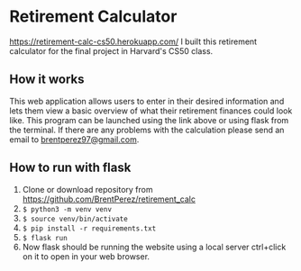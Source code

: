 # Retirement Calculator
https://retirement-calc-cs50.herokuapp.com/
I built this retirement calculator for the final project in Harvard's CS50 class.

## How it works
This web application allows users to enter in their desired information and lets them view a basic overview of what their retirement finances could look like. This program can be launched using the link above or using flask from the terminal. If there are any problems with the calculation please send an email to brentperez97@gmail.com.

## How to run with flask
1. Clone or download repository from https://github.com/BrentPerez/retirement_calc
2. `$ python3 -m venv venv`
3. `$ source venv/bin/activate`
4. `$ pip install -r requirements.txt`
5. `$ flask run`
6. Now flask should be running the website using a local server ctrl+click on it to open in your web browser.
